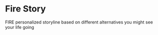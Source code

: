 # Fire Story
FIRE personalized storyline based on different alternatives you might see your life going